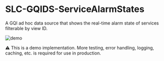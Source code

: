 # SLC-GQIDS-ServiceAlarmStates
A GQI ad hoc data source that shows the real-time alarm state of services filterable by view ID.

![demo](https://github.com/user-attachments/assets/669b2533-0b92-42ad-80d0-e916755621db)

⚠️ This is a demo implementation.
More testing, error handling, logging, caching, etc. is required for use in production.
